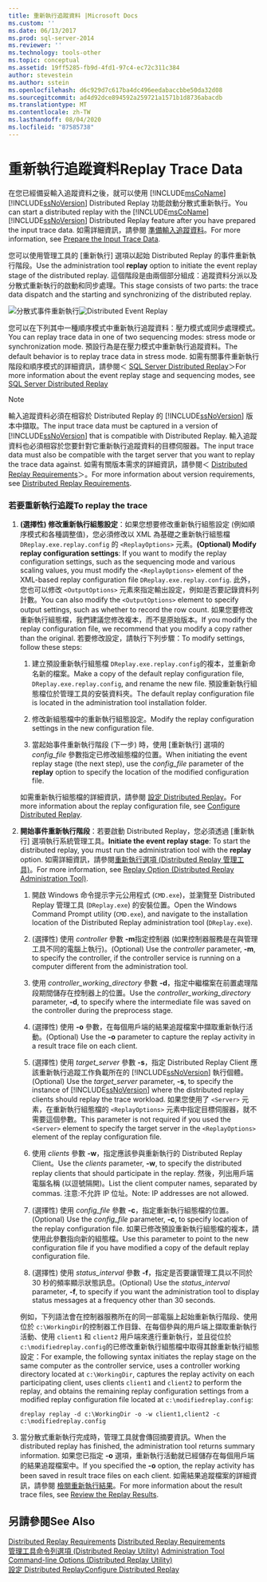 ```yaml
---
title: 重新執行追蹤資料 |Microsoft Docs
ms.custom: ''
ms.date: 06/13/2017
ms.prod: sql-server-2014
ms.reviewer: ''
ms.technology: tools-other
ms.topic: conceptual
ms.assetid: 19ff5285-fb9d-4fd1-97c4-ec72c311c384
author: stevestein
ms.author: sstein
ms.openlocfilehash: d6c929d7c617ba4dc496eedabaccbbe50da32d08
ms.sourcegitcommit: ad4d92dce894592a259721a1571b1d8736abacdb
ms.translationtype: MT
ms.contentlocale: zh-TW
ms.lasthandoff: 08/04/2020
ms.locfileid: "87585738"
---
```

# <a name="replay-trace-data"></a><span data-ttu-id="9ee39-102">重新執行追蹤資料</span><span class="sxs-lookup"><span data-stu-id="9ee39-102">Replay Trace Data</span></span>
  <span data-ttu-id="9ee39-103">在您已經備妥輸入追蹤資料之後，就可以使用 [!INCLUDE[msCoName](../../includes/msconame-md.md)] [!INCLUDE[ssNoVersion](../../../includes/ssnoversion-md.md)] Distributed Replay 功能啟動分散式重新執行。</span><span class="sxs-lookup"><span data-stu-id="9ee39-103">You can start a distributed replay with the [!INCLUDE[msCoName](../../includes/msconame-md.md)] [!INCLUDE[ssNoVersion](../../../includes/ssnoversion-md.md)] Distributed Replay feature after you have prepared the input trace data.</span></span> <span data-ttu-id="9ee39-104">如需詳細資訊，請參閱 [準備輸入追蹤資料](prepare-the-input-trace-data.md)。</span><span class="sxs-lookup"><span data-stu-id="9ee39-104">For more information, see [Prepare the Input Trace Data](prepare-the-input-trace-data.md).</span></span>  
  
 <span data-ttu-id="9ee39-105">您可以使用管理工具的 [重新執行]  選項以起始 Distributed Replay 的事件重新執行階段。</span><span class="sxs-lookup"><span data-stu-id="9ee39-105">Use the administration tool **replay** option to initiate the event replay stage of the distributed replay.</span></span> <span data-ttu-id="9ee39-106">這個階段是由兩個部分組成：追蹤資料分派以及分散式重新執行的啟動和同步處理。</span><span class="sxs-lookup"><span data-stu-id="9ee39-106">This stage consists of two parts: the trace data dispatch and the starting and synchronizing of the distributed replay.</span></span>  
  
 <span data-ttu-id="9ee39-107">![分散式事件重新執行](../../database-engine/media/eventreplay.gif "分散式事件重新執行")</span><span class="sxs-lookup"><span data-stu-id="9ee39-107">![Distributed Event Replay](../../database-engine/media/eventreplay.gif "Distributed Event Replay")</span></span>  
  
 <span data-ttu-id="9ee39-108">您可以在下列其中一種順序模式中重新執行追蹤資料：壓力模式或同步處理模式。</span><span class="sxs-lookup"><span data-stu-id="9ee39-108">You can replay trace data in one of two sequencing modes: stress mode or synchronization mode.</span></span> <span data-ttu-id="9ee39-109">預設行為是在壓力模式中重新執行追蹤資料。</span><span class="sxs-lookup"><span data-stu-id="9ee39-109">The default behavior is to replay trace data in stress mode.</span></span> <span data-ttu-id="9ee39-110">如需有關事件重新執行階段和順序模式的詳細資訊，請參閱＜ [SQL Server Distributed Replay](sql-server-distributed-replay.md)＞</span><span class="sxs-lookup"><span data-stu-id="9ee39-110">For more information about the event replay stage and sequencing modes, see [SQL Server Distributed Replay](sql-server-distributed-replay.md)</span></span>  
  
> [!NOTE]  
>  <span data-ttu-id="9ee39-111">輸入追蹤資料必須在相容於 Distributed Replay 的 [!INCLUDE[ssNoVersion](../../../includes/ssnoversion-md.md)] 版本中擷取。</span><span class="sxs-lookup"><span data-stu-id="9ee39-111">The input trace data must be captured in a version of [!INCLUDE[ssNoVersion](../../../includes/ssnoversion-md.md)] that is compatible with Distributed Replay.</span></span> <span data-ttu-id="9ee39-112">輸入追蹤資料也必須相容於您要針對它重新執行追蹤資料的目標伺服器。</span><span class="sxs-lookup"><span data-stu-id="9ee39-112">The input trace data must also be compatible with the target server that you want to replay the trace data against.</span></span> <span data-ttu-id="9ee39-113">如需有關版本需求的詳細資訊，請參閱＜ [Distributed Replay Requirements](distributed-replay-requirements.md)＞。</span><span class="sxs-lookup"><span data-stu-id="9ee39-113">For more information about version requirements, see [Distributed Replay Requirements](distributed-replay-requirements.md).</span></span>  
  
### <a name="to-replay-the-trace"></a><span data-ttu-id="9ee39-114">若要重新執行追蹤</span><span class="sxs-lookup"><span data-stu-id="9ee39-114">To replay the trace</span></span>  
  
1.  <span data-ttu-id="9ee39-115">**(選擇性) 修改重新執行組態設定**：如果您想要修改重新執行組態設定 (例如順序模式和各種調整值)，您必須修改以 XML 為基礎之重新執行組態檔 `DReplay.exe.replay.config` 的 `<ReplayOptions>` 元素。</span><span class="sxs-lookup"><span data-stu-id="9ee39-115">**(Optional) Modify replay configuration settings**: If you want to modify the replay configuration settings, such as the sequencing mode and various scaling values, you must modify the `<ReplayOptions>` element of the XML-based replay configuration file `DReplay.exe.replay.config`.</span></span> <span data-ttu-id="9ee39-116">此外，您也可以修改 `<OutputOptions>` 元素來指定輸出設定，例如是否要記錄資料列計數。</span><span class="sxs-lookup"><span data-stu-id="9ee39-116">You can also modify the `<OutputOptions>` element to specify output settings, such as whether to record the row count.</span></span> <span data-ttu-id="9ee39-117">如果您要修改重新執行組態檔，我們建議您修改複本，而不是原始版本。</span><span class="sxs-lookup"><span data-stu-id="9ee39-117">If you modify the replay configuration file, we recommend that you modify a copy rather than the original.</span></span> <span data-ttu-id="9ee39-118">若要修改設定，請執行下列步驟：</span><span class="sxs-lookup"><span data-stu-id="9ee39-118">To modify settings, follow these steps:</span></span>  
  
    1.  <span data-ttu-id="9ee39-119">建立預設重新執行組態檔 `DReplay.exe.replay.config`的複本，並重新命名新的檔案。</span><span class="sxs-lookup"><span data-stu-id="9ee39-119">Make a copy of the default replay configuration file, `DReplay.exe.replay.config`, and rename the new file.</span></span> <span data-ttu-id="9ee39-120">預設重新執行組態檔位於管理工具的安裝資料夾。</span><span class="sxs-lookup"><span data-stu-id="9ee39-120">The default replay configuration file is located in the administration tool installation folder.</span></span>  
  
    2.  <span data-ttu-id="9ee39-121">修改新組態檔中的重新執行組態設定。</span><span class="sxs-lookup"><span data-stu-id="9ee39-121">Modify the replay configuration settings in the new configuration file.</span></span>  
  
    3.  <span data-ttu-id="9ee39-122">當起始事件重新執行階段 (下一步) 時，使用 [重新執行] 選項的 *config_file* 參數指定已修改組態檔的位置。</span><span class="sxs-lookup"><span data-stu-id="9ee39-122">When initiating the event replay stage (the next step), use the *config_file* parameter of the **replay** option to specify the location of the modified configuration file.</span></span>  
  
     <span data-ttu-id="9ee39-123">如需重新執行組態檔的詳細資訊，請參閱 [設定 Distributed Replay](configure-distributed-replay.md)。</span><span class="sxs-lookup"><span data-stu-id="9ee39-123">For more information about the replay configuration file, see [Configure Distributed Replay](configure-distributed-replay.md).</span></span>  
  
2.  <span data-ttu-id="9ee39-124">**開始事件重新執行階段**：若要啟動 Distributed Replay，您必須透過 [重新執行] 選項執行系統管理工具。</span><span class="sxs-lookup"><span data-stu-id="9ee39-124">**Initiate the event replay stage**: To start the distributed replay, you must run the administration tool with the **replay** option.</span></span> <span data-ttu-id="9ee39-125">如需詳細資訊，請參閱[重新執行選項 &#40;Distributed Replay 管理工具&#41;](replay-option-distributed-replay-administration-tool.md)。</span><span class="sxs-lookup"><span data-stu-id="9ee39-125">For more information, see [Replay Option &#40;Distributed Replay Administration Tool&#41;](replay-option-distributed-replay-administration-tool.md).</span></span>  
  
    1.  <span data-ttu-id="9ee39-126">開啟 Windows 命令提示字元公用程式 (`CMD.exe`)，並瀏覽至 Distributed Replay 管理工具 (`DReplay.exe`) 的安裝位置。</span><span class="sxs-lookup"><span data-stu-id="9ee39-126">Open the Windows Command Prompt utility (`CMD.exe`), and navigate to the installation location of the Distributed Replay administration tool (`DReplay.exe`).</span></span>  
  
    2.  <span data-ttu-id="9ee39-127">(選擇性) 使用 *controller* 參數 **-m**指定控制器 (如果控制器服務是在與管理工具不同的電腦上執行)。</span><span class="sxs-lookup"><span data-stu-id="9ee39-127">(Optional) Use the *controller* parameter, **-m**, to specify the controller, if the controller service is running on a computer different from the administration tool.</span></span>  
  
    3.  <span data-ttu-id="9ee39-128">使用 *controller_working_directory* 參數 **-d**，指定中繼檔案在前置處理階段期間儲存在控制器上的位置。</span><span class="sxs-lookup"><span data-stu-id="9ee39-128">Use the *controller_working_directory* parameter, **-d**, to specify where the intermediate file was saved on the controller during the preprocess stage.</span></span>  
  
    4.  <span data-ttu-id="9ee39-129">(選擇性) 使用 **-o** 參數，在每個用戶端的結果追蹤檔案中擷取重新執行活動。</span><span class="sxs-lookup"><span data-stu-id="9ee39-129">(Optional) Use the **-o** parameter to capture the replay activity in a result trace file on each client.</span></span>  
  
    5.  <span data-ttu-id="9ee39-130">(選擇性) 使用 *target_server* 參數 **-s**，指定 Distributed Replay Client 應該重新執行追蹤工作負載所在的 [!INCLUDE[ssNoVersion](../../../includes/ssnoversion-md.md)] 執行個體。</span><span class="sxs-lookup"><span data-stu-id="9ee39-130">(Optional) Use the *target_server* parameter, **-s**, to specify the instance of [!INCLUDE[ssNoVersion](../../../includes/ssnoversion-md.md)] where the distributed replay clients should replay the trace workload.</span></span> <span data-ttu-id="9ee39-131">如果您使用了 `<Server>` 元素，在重新執行組態檔的 `<ReplayOptions>` 元素中指定目標伺服器，就不需要這個參數。</span><span class="sxs-lookup"><span data-stu-id="9ee39-131">This parameter is not required if you used the `<Server>` element to specify the target server in the `<ReplayOptions>` element of the replay configuration file.</span></span>  
  
    6.  <span data-ttu-id="9ee39-132">使用 *clients* 參數 **-w**，指定應該參與重新執行的 Distributed Replay Client。</span><span class="sxs-lookup"><span data-stu-id="9ee39-132">Use the *clients* parameter, **-w**, to specify the distributed replay clients that should participate in the replay.</span></span> <span data-ttu-id="9ee39-133">然後，列出用戶端電腦名稱 (以逗號隔開)。</span><span class="sxs-lookup"><span data-stu-id="9ee39-133">List the client computer names, separated by commas.</span></span> <span data-ttu-id="9ee39-134">注意:不允許 IP 位址。</span><span class="sxs-lookup"><span data-stu-id="9ee39-134">Note: IP addresses are not allowed.</span></span>  
  
    7.  <span data-ttu-id="9ee39-135">(選擇性) 使用 *config_file* 參數 **-c**，指定重新執行組態檔的位置。</span><span class="sxs-lookup"><span data-stu-id="9ee39-135">(Optional) Use the *config_file* parameter, **-c**, to specify location of the replay configuration file.</span></span> <span data-ttu-id="9ee39-136">如果已修改預設重新執行組態檔的複本，請使用此參數指向新的組態檔。</span><span class="sxs-lookup"><span data-stu-id="9ee39-136">Use this parameter to point to the new configuration file if you have modified a copy of the default replay configuration file.</span></span>  
  
    8.  <span data-ttu-id="9ee39-137">(選擇性) 使用 *status_interval* 參數 **-f**，指定是否要讓管理工具以不同於 30 秒的頻率顯示狀態訊息。</span><span class="sxs-lookup"><span data-stu-id="9ee39-137">(Optional) Use the *status_interval* parameter, **-f**, to specify if you want the administration tool to display status messages at a frequency other than 30 seconds.</span></span>  
  
     <span data-ttu-id="9ee39-138">例如，下列語法會在控制器服務所在的同一部電腦上起始重新執行階段、使用位於 `c:\WorkingDir`的控制器工作目錄、在每個參與的用戶端上擷取重新執行活動、使用 `client1` 和 `client2` 用戶端來進行重新執行，並且從位於 `c:\modifiedreplay.config`的已修改重新執行組態檔中取得其餘重新執行組態設定：</span><span class="sxs-lookup"><span data-stu-id="9ee39-138">For example, the following syntax initiates the replay stage on the same computer as the controller service, uses a controller working directory located at `c:\WorkingDir`, captures the replay activity on each participating client, uses clients `client1` and `client2` to perform the replay, and obtains the remaining replay configuration settings from a modified replay configuration file located at `c:\modifiedreplay.config`:</span></span>  
  
     `dreplay replay -d c:\WorkingDir -o -w client1,client2 -c c:\modifiedreplay.config`  
  
3.  <span data-ttu-id="9ee39-139">當分散式重新執行完成時，管理工具就會傳回摘要資訊。</span><span class="sxs-lookup"><span data-stu-id="9ee39-139">When the distributed replay has finished, the administration tool returns summary information.</span></span> <span data-ttu-id="9ee39-140">如果您已指定 **-o** 選項，重新執行活動就已經儲存在每個用戶端的結果追蹤檔案中。</span><span class="sxs-lookup"><span data-stu-id="9ee39-140">If you specified the **-o** option, the replay activity has been saved in result trace files on each client.</span></span> <span data-ttu-id="9ee39-141">如需結果追蹤檔案的詳細資訊，請參閱 [檢閱重新執行結果](review-the-replay-results.md)。</span><span class="sxs-lookup"><span data-stu-id="9ee39-141">For more information about the result trace files, see [Review the Replay Results](review-the-replay-results.md).</span></span>  
  
## <a name="see-also"></a><span data-ttu-id="9ee39-142">另請參閱</span><span class="sxs-lookup"><span data-stu-id="9ee39-142">See Also</span></span>  
 <span data-ttu-id="9ee39-143">[Distributed Replay Requirements](distributed-replay-requirements.md) </span><span class="sxs-lookup"><span data-stu-id="9ee39-143">[Distributed Replay Requirements](distributed-replay-requirements.md) </span></span>  
 <span data-ttu-id="9ee39-144">[管理工具命令列選項 &#40;Distributed Replay Utility&#41;](administration-tool-command-line-options-distributed-replay-utility.md) </span><span class="sxs-lookup"><span data-stu-id="9ee39-144">[Administration Tool Command-line Options &#40;Distributed Replay Utility&#41;](administration-tool-command-line-options-distributed-replay-utility.md) </span></span>  
 [<span data-ttu-id="9ee39-145">設定 Distributed Replay</span><span class="sxs-lookup"><span data-stu-id="9ee39-145">Configure Distributed Replay</span></span>](configure-distributed-replay.md)  
  
  
